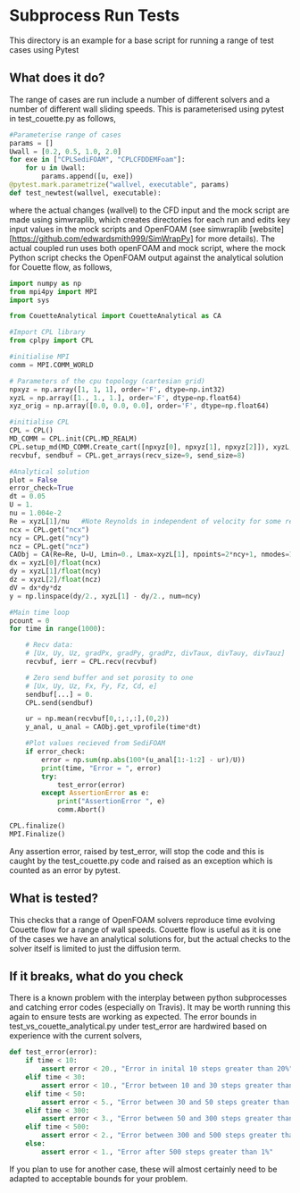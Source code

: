 
# Subprocess Run Tests

This directory is an example for a base script for running a range of test cases using Pytest

## What does it do?

The range of cases are run include a number of different solvers and a number of different wall sliding speeds.
This is parameterised using pytest in test_couette.py as follows,

```python
#Parameterise range of cases
params = []
Uwall = [0.2, 0.5, 1.0, 2.0]
for exe in ["CPLSediFOAM", "CPLCFDDEMFoam"]:
    for u in Uwall:
        params.append([u, exe])
@pytest.mark.parametrize("wallvel, executable", params)
def test_newtest(wallvel, executable):

```
where the actual changes (wallvel) to the CFD input and the mock script are
made using simwraplib, which creates directories for each run and edits
 key input values in the mock scripts and OpenFOAM (see simwraplib 
[website][https://github.com/edwardsmith999/SimWrapPy] for more details).
The actual coupled run uses both openFOAM and mock script, 
where the mock Python script checks the OpenFOAM output against 
the analytical solution for Couette flow, as follows,

```python
import numpy as np
from mpi4py import MPI
import sys

from CouetteAnalytical import CouetteAnalytical as CA

#Import CPL library
from cplpy import CPL

#initialise MPI
comm = MPI.COMM_WORLD

# Parameters of the cpu topology (cartesian grid)
npxyz = np.array([1, 1, 1], order='F', dtype=np.int32)
xyzL = np.array([1., 1., 1.], order='F', dtype=np.float64)
xyz_orig = np.array([0.0, 0.0, 0.0], order='F', dtype=np.float64)

#initialise CPL
CPL = CPL()
MD_COMM = CPL.init(CPL.MD_REALM)
CPL.setup_md(MD_COMM.Create_cart([npxyz[0], npxyz[1], npxyz[2]]), xyzL, xyz_orig)
recvbuf, sendbuf = CPL.get_arrays(recv_size=9, send_size=8)

#Analytical solution
plot = False
error_check=True
dt = 0.05
U = 1.
nu = 1.004e-2
Re = xyzL[1]/nu   #Note Reynolds in independent of velocity for some reason
ncx = CPL.get("ncx")
ncy = CPL.get("ncy")
ncz = CPL.get("ncz")
CAObj = CA(Re=Re, U=U, Lmin=0., Lmax=xyzL[1], npoints=2*ncy+1, nmodes=100*ncy)
dx = xyzL[0]/float(ncx)
dy = xyzL[1]/float(ncy)
dz = xyzL[2]/float(ncz)
dV = dx*dy*dz
y = np.linspace(dy/2., xyzL[1] - dy/2., num=ncy)

#Main time loop
pcount = 0
for time in range(1000):

    # Recv data: 
    # [Ux, Uy, Uz, gradPx, gradPy, gradPz, divTaux, divTauy, divTauz]
    recvbuf, ierr = CPL.recv(recvbuf)

    # Zero send buffer and set porosity to one
    # [Ux, Uy, Uz, Fx, Fy, Fz, Cd, e]
    sendbuf[...] = 0.
    CPL.send(sendbuf)

    ur = np.mean(recvbuf[0,:,:,:],(0,2))
    y_anal, u_anal = CAObj.get_vprofile(time*dt)

    #Plot values recieved from SediFOAM
    if error_check:
        error = np.sum(np.abs(100*(u_anal[1:-1:2] - ur)/U))
        print(time, "Error = ", error)
        try:
            test_error(error)
        except AssertionError as e:
            print("AssertionError ", e)
            comm.Abort()

CPL.finalize()
MPI.Finalize()
```

Any assertion error, raised by test_error, will stop the code and this is caught
 by the test_couette.py code and raised as an exception which is counted as
an error by pytest.

## What is tested?

This checks that a range of OpenFOAM solvers reproduce time evolving Couette flow for a range of wall speeds.
Couette flow is useful as it is one of the cases we have an analytical solutions for, but the actual checks to
the solver itself is limited to just the diffusion term.

## If it breaks, what do you check

There is a known problem with the interplay between python subprocesses and catching error codes (especially on Travis). 
It may be worth running this again to ensure tests are working as expected.
The error bounds in test_vs_couette_analytical.py under test_error are hardwired based on experience with the current 
solvers, 

```python
def test_error(error):
    if time < 10:
        assert error < 20., "Error in inital 10 steps greater than 20%"
    elif time < 30:
        assert error < 10., "Error between 10 and 30 steps greater than 10%"
    elif time < 50:
        assert error < 5., "Error between 30 and 50 steps greater than 5%"
    elif time < 300:
        assert error < 3., "Error between 50 and 300 steps greater than 3%"
    elif time < 500:
        assert error < 2., "Error between 300 and 500 steps greater than 2%"
    else:
        assert error < 1., "Error after 500 steps greater than 1%"

```

If you plan to use for another case, these will almost certainly need to be adapted to acceptable bounds for your problem.
